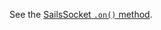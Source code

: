 See the [SailsSocket `.on()` method]().

<docmeta name="displayName" value="io.socket.on()">
<docmeta name="dontshownav" value="true">
<docmeta name="redirect" value="SailsSocket/methods/on">
